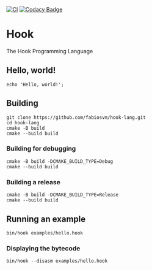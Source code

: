 
[![CI](https://github.com/fabiosvm/hook-lang/actions/workflows/ci.yml/badge.svg?branch=main)](https://github.com/fabiosvm/hook-lang/actions/workflows/ci.yml)
[![Codacy Badge](https://app.codacy.com/project/badge/Grade/f2f1345083c1455683dabcf48b0ea6dd)](https://www.codacy.com/gh/fabiosvm/hook-lang/dashboard?utm_source=github.com&amp;utm_medium=referral&amp;utm_content=fabiosvm/hook-lang&amp;utm_campaign=Badge_Grade)

# Hook 

The Hook Programming Language

## Hello, world!

```
echo 'Hello, world!';
```

## Building

```
git clone https://github.com/fabiosvm/hook-lang.git
cd hook-lang
cmake -B build
cmake --build build
```

### Building for debugging

```
cmake -B build -DCMAKE_BUILD_TYPE=Debug
cmake --build build
```

### Building a release

```
cmake -B build -DCMAKE_BUILD_TYPE=Release
cmake --build build
```

## Running an example

```
bin/hook examples/hello.hook
```

### Displaying the bytecode

```
bin/hook --disasm examples/hello.hook
```
